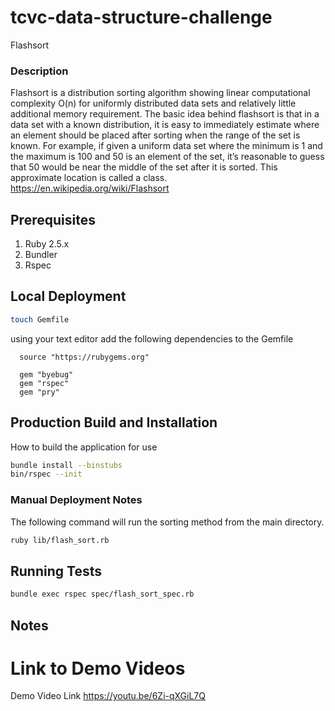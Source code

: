 # tcvc-data-structure-challenge

Flashsort

### Description
Flashsort is a distribution sorting algorithm showing linear computational
complexity O(n) for uniformly distributed data sets and relatively little
additional memory requirement. The basic idea behind flashsort is that in a
data set with a known distribution, it is easy to immediately estimate where
an element should be placed after sorting when the range of the set is known.
For example, if given a uniform data set where the minimum is 1 and the maximum
is 100 and 50 is an element of the set, it’s reasonable to guess that 50 would
be near the middle of the set after it is sorted. This approximate location is
called a class.
https://en.wikipedia.org/wiki/Flashsort


## Prerequisites

1. Ruby 2.5.x
2. Bundler
3. Rspec

## Local Deployment

```bash
touch Gemfile
```

using your text editor add the following dependencies to the Gemfile

```
  source "https://rubygems.org"

  gem "byebug"
  gem "rspec"
  gem "pry"
```

## Production Build and Installation

How to build the application for use

```bash
bundle install --binstubs
bin/rspec --init
```

### Manual Deployment Notes
The following command will run the sorting method from the main
directory.

```bash
ruby lib/flash_sort.rb
```


## Running Tests

```bash
bundle exec rspec spec/flash_sort_spec.rb
```

## Notes

# Link to Demo Videos

Demo Video Link
https://youtu.be/6Zi-qXGiL7Q
